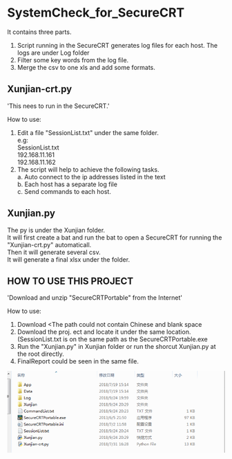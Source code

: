 # SystemCheck_for_SecureCRT

It contains three parts. <br>
1. Script running in the SecureCRT generates log files for each host. The logs are under Log folder<br>
2. Filter some key words from the log file.<br>
3. Merge the csv to one xls and add some formats.<br>

Xunjian-crt.py
--------------

'This nees to run in the SecureCRT.'<br>

How to use:<br>
1. Edit a file "SessionList.txt" under the same folder.<br>
e.g:<br>
SessionList.txt<br>
192.168.11.161<br>
192.168.11.162<br>
2. The script will help to achieve the following tasks.<br>
  a. Auto connect to the ip addresses listed in the text<br>
	b. Each host has a separate log file<br>
	c. Send commands to each host.<br>

Xunjian.py
-----

The py is under the Xunjian folder. <br> 
It will first create a bat and run the bat to open a SecureCRT for running the "Xunjian-crt.py" automaticall.<br> 
Then it will generate several csv.<br> 
It will generate a final xlsx under the folder.<br> 

HOW TO USE THIS PROJECT
----------------

'Download and unzip "SecureCRTPortable" from the Internet'<br>

How to use:<br>
1. Download <The path could not contain Chinese and blank space<br>
2. Download the proj. ect and locate it under the same location. (SessionList.txt is on the same path as the SecureCRTPortable.exe<br>
3. Run the "Xunjian.py" in Xunjian folder or run the shorcut Xunjian.py at the root directly.
4. FinalReport could be seen in the same file.<br>

![Example](https://github.com/cyx441984694/SystemCheck_for_SecureCRT/blob/master/system-check.png)

